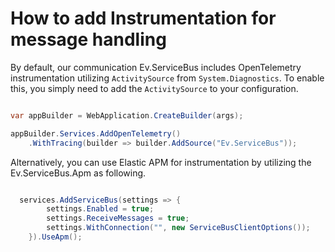 # How to add Instrumentation for message handling

By default, our communication Ev.ServiceBus includes OpenTelemetry instrumentation utilizing `ActivitySource` from `System.Diagnostics`. To enable this, you simply need to add the `ActivitySource` to your configuration.

```csharp

var appBuilder = WebApplication.CreateBuilder(args);

appBuilder.Services.AddOpenTelemetry()
    .WithTracing(builder => builder.AddSource("Ev.ServiceBus"));
```

Alternatively, you can use Elastic APM for instrumentation by utilizing the Ev.ServiceBus.Apm as following.

```csharp

  services.AddServiceBus(settings => {
        settings.Enabled = true;
        settings.ReceiveMessages = true;
        settings.WithConnection("", new ServiceBusClientOptions());
    }).UseApm();

```

